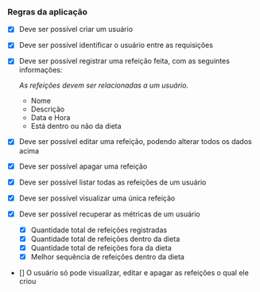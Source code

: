 ### Regras da aplicação

 - [x] Deve ser possível criar um usuário
 - [x] Deve ser possível identificar o usuário entre as requisições
 - [x] Deve ser possível registrar uma refeição feita, com as seguintes informações:

    *As refeições devem ser relacionadas a um usuário.*
    
    - Nome
    - Descrição
    - Data e Hora
    - Está dentro ou não da dieta

- [x] Deve ser possível editar uma refeição, podendo alterar todos os dados acima
- [x] Deve ser possível apagar uma refeição
- [x] Deve ser possível listar todas as refeições de um usuário
- [x] Deve ser possível visualizar uma única refeição
- [x] Deve ser possível recuperar as métricas de um usuário
    - [x] Quantidade total de refeições registradas
    - [x] Quantidade total de refeições dentro da dieta
    - [x] Quantidade total de refeições fora da dieta
    - [x] Melhor sequência de refeições dentro da dieta
- [] O usuário só pode visualizar, editar e apagar as refeições o qual ele criou